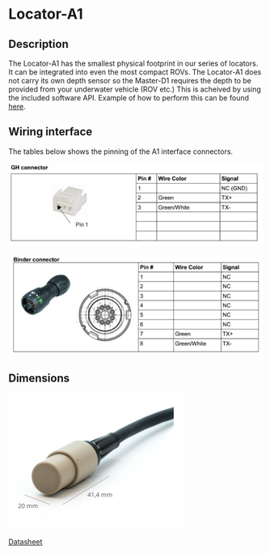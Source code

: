 # Locator-A1

## Description

The Locator-A1 has the smallest physical footprint in our series of locators. It can be integrated into even the most compact ROVs. The Locator-A1 does not carry its own depth sensor so the Master-D1 requires the depth to be provided from your underwater vehicle (ROV etc.) This is acheived by using the included software API.  Example of how to perform this can be found [here](../explorer-kit/gui/api.md#providing-depth-to-system-when-using-locator-a1s1).


## Wiring interface

The tables below shows the pinning of the A1 interface connectors.

![a1_connector_gh](../img/a1_connector_gh.png)

![a1_connector_binder](../img/a1_connector_binder.png)

## Dimensions

![a1_dimensions](../img/a1_dimensions.png)

[Datasheet](https://www.waterlinked.com/datasheets/locator-a1/)
